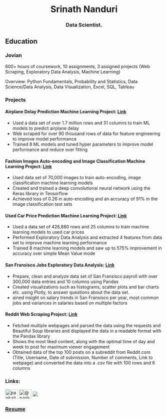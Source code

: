 <h1 align="center">Srinath Nanduri</h1>
<h3 align="center">Data Scientist.</h3> 


## Education

### Jovian

600+ hours of coursework, 10 assignments, 3 assigned projects (Web Scraping, Exploratory Data Analysis, Machine Learning)

Overview: Python Fundamentals, Probability and Statistics, Data Science/Data Analysis, Data Visualization, Excel, SQL, Tableau

### Projects

#### Airplane Delay Prediction Machine Learning Project: [Link](https://jovian.ai/nsrinath97/airplane-delay-prediction-machine-learning-project)

* Used a data set of over 1.7 million rows and 31 columns to train ML models to predict airplane delay
* Web scraped for over 90 thousand rows of data for feature engineering to improve model performance
* Trained 8 ML models and tuned hyper parameters to improve model performance and reduce over fitting



#### Fashion Images Auto-encoding and Image Classification Machine Learning Project: [Link](https://jovian.ai/nsrinath97/fashion-image-autoencoding-and-classification)

* Used data set of 70,000 images to train auto-encoding, image classification machine learning models
* Created and trained a deep convolutional neural network using the Keras library in Tensorflow
* Achieved loss of 0.26 in auto-encoding and an accuracy of 91% in the image classification test sets



#### Used Car Price Prediction Machine Learning Project: [Link](https://jovian.ai/nsrinath97/used-car-price-prediction-machine-learning-project)

* Used a data set of 426,880 rows and 25 columns to train machine learning models to used car prices
* Performed Exploratory Data Analysis and extracted 4 features from data set to improve machine learning performance
* Trained 8 machine learning models and saw up to 575% improvement in accuracy over simple Mean Value mode



#### San Fransisco Jobs Exploratory Data Analysis: [Link](https://jovian.ai/nsrinath97/eda-san-fransisco-jobs)

* Prepare, clean and analyze data set of San Fransisco payroll with over 300,000 data entries and 10 columns using Pandas
* Created visualizations such as histograms, scatter plots and bar charts etc. using Plotly, to answer questions about the data set.
* ained insight on salary trends in San Fransisco per year, most common jobs and variances in salaries based on multiple factors



#### Reddit Web Scraping Project: [Link](https://jovian.ai/nsrinath97/reddit-web-scraping-project)

* Fetched multiple webpages and parsed the data using the requests and Beautiful Soup libraries and displayed the data in a readable format with the Pandas library
* Shows the most liked content, along with the optimal time of day and week to post for maximum viewer engagement
* Obtained data of the top 100 posts on a subreddit from Reddit.com (Title, Username, Date of submission, Number of comments, Link to webpage) and converted the data into a .csv file with 100 rows and 6 columns


<h3 align="left">Links:</h3>
<p align="left">
<a href="https://linkedin.com/in/srinath-nanduri" target="blank"><img align="center" src="https://raw.githubusercontent.com/rahuldkjain/github-profile-readme-generator/master/src/images/icons/Social/linked-in-alt.svg" alt="pankajthakur3999" height="30" width="40" /></a>
<a href="https://medium.com/@nsrinath97" target="blank"><img align="center" src="https://raw.githubusercontent.com/rahuldkjain/github-profile-readme-generator/master/src/images/icons/Social/medium.svg" alt="@pankajthakur3999" height="30" width="40" /></a>
<a href="https://jovian.ai/nsrinath97" target="blank"><img align="center" src="https://github.com/JovianML/jovian-py/blob/master/docs/jovian_favicon.png?raw=true"
</p>


### [Resume](https://github.com/nsrinath97/nsrinath97/blob/main/Srinath%20Nanduri%20-%20Resume.pdf)

